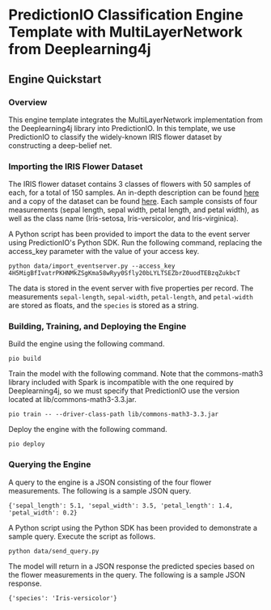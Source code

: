 # PredictionIO Classification Engine Template with MultiLayerNetwork from Deeplearning4j

## Engine Quickstart

### Overview

This engine template integrates the MultiLayerNetwork implementation from the Deeplearning4j library into PredictionIO. In this template, we use PredictionIO to classify the widely-known IRIS flower dataset by constructing a deep-belief net.

### Importing the IRIS Flower Dataset

The IRIS flower dataset contains 3 classes of flowers with 50 samples of each, for a total of 150 samples. An in-depth description can be found [here](https://archive.ics.uci.edu/ml/datasets/Iris) and a copy of the dataset can be found [here](https://archive.ics.uci.edu/ml/machine-learning-databases/iris/iris.data). Each sample consists of four measurements (sepal length, sepal width, petal length, and petal width), as well as the class name (Iris-setosa, Iris-versicolor, and Iris-virginica).

A Python script has been provided to import the data to the event server using PredictionIO's Python SDK. Run the following command, replacing the access_key parameter with the value of your access key.

    python data/import_eventserver.py --access_key 4H5MigBfIvatrPKHNMkZSgKma58wRyy0Sfly20bLYLTSEZbrZ0uodTEBzqZukbcT

The data is stored in the event server with five properties per record. The measurements `sepal-length`, `sepal-width`, `petal-length`, and `petal-width` are stored as floats, and the `species` is stored as a string.

### Building, Training, and Deploying the Engine

Build the engine using the following command.

    pio build

Train the model with the following command. Note that the commons-math3 library included with Spark is incompatible with the one required by Deeplearning4j, so we must specify that PredictionIO use the version located at lib/commons-math3-3.3.jar.

    pio train -- --driver-class-path lib/commons-math3-3.3.jar

Deploy the engine with the following command.

    pio deploy

### Querying the Engine

A query to the engine is a JSON consisting of the four flower measurements. The following is a sample JSON query.

    {'sepal_length': 5.1, 'sepal_width': 3.5, 'petal_length': 1.4, 'petal_width': 0.2}

A Python script using the Python SDK has been provided to demonstrate a sample query. Execute the script as follows.

    python data/send_query.py

The model will return in a JSON response the predicted species based on the flower measurements in the query. The following is a sample JSON response.

    {'species': 'Iris-versicolor'}
